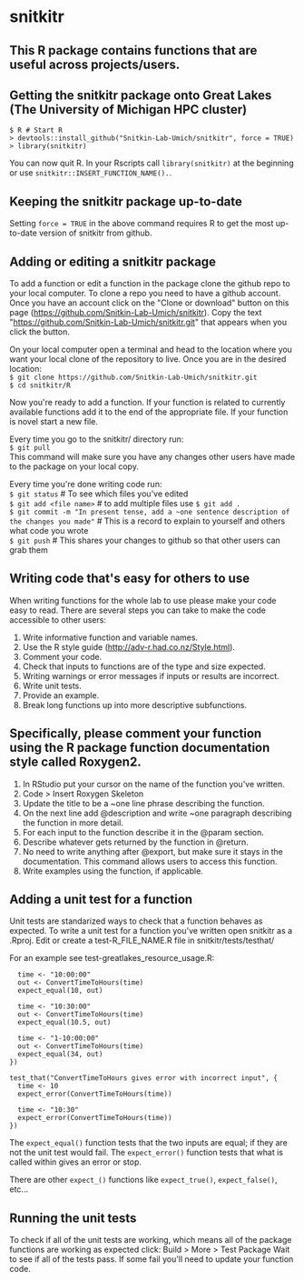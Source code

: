 # snitkitr
## This R package contains functions that are useful across projects/users. 

## Getting the snitkitr package onto Great Lakes (The University of Michigan HPC cluster)

`$ R # Start R`  
`> devtools::install_github("Snitkin-Lab-Umich/snitkitr", force = TRUE)`  
`> library(snitkitr)`  
  
You can now quit R. In your Rscripts call `library(snitkitr)` at the beginning or use `snitkitr::INSERT_FUNCTION_NAME().`. 

## Keeping the snitkitr package up-to-date  
Setting `force = TRUE` in the above command requires R to get the most up-to-date version of snitkitr from github.   

## Adding or editing a snitkitr package 
To add a function or edit a function in the package clone the github repo to your local computer. To clone a repo you need to have a github account. Once you have an account click on the "Clone or download" button on this page (https://github.com/Snitkin-Lab-Umich/snitkitr). Copy the text "https://github.com/Snitkin-Lab-Umich/snitkitr.git" that appears when you click the button. 

On your local computer open a terminal and head to the location where you want your local clone of the repository to live. Once you are in the desired location:   
`$ git clone https://github.com/Snitkin-Lab-Umich/snitkitr.git`  
`$ cd snitkitr/R`  
  
Now you're ready to add a function. If your function is related to currently available functions add it to the end of the appropriate file. If your function is novel start a new file.   

Every time you go to the snitkitr/ directory run:  
`$ git pull`   
This command will make sure you have any changes other users have made to the package on your local copy.  
  
Every time you're done writing code run:   
`$ git status` # To see which files you've edited   
`$ git add <file name>`  # to add multiple files use `$ git add .`  
`$ git commit -m "In present tense, add a ~one sentence description of the changes you made"` # This is a record to explain to yourself and others what code you wrote   
`$ git push` # This shares your changes to github so that other users can grab them  
  
## Writing code that's easy for others to use
When writing functions for the whole lab to use please make your code easy to read. There are several steps you can take to make the code accessible to other users:  
1. Write informative function and variable names. 
2. Use the R style guide (http://adv-r.had.co.nz/Style.html). 
3. Comment your code.
4. Check that inputs to functions are of the type and size expected.
5. Writing warnings or error messages if inputs or results are incorrect. 
6. Write unit tests. 
7. Provide an example. 
8. Break long functions up into more descriptive subfunctions. 

## Specifically, please comment your function using the R package function documentation style called Roxygen2. 
1. In RStudio put your cursor on the name of the function you've written. 
2. Code > Insert Roxygen Skeleton
3. Update the title to be a ~one line phrase describing the function. 
4. On the next line add @description and write ~one paragraph describing the function in more detail. 
5. For each input to the function describe it in the @param section. 
6. Describe whatever gets returned by the function in @return. 
7. No need to write anything after @export, but make sure it stays in the documentation. This command allows users to access this function. 
8. Write examples using the function, if applicable. 

## Adding a unit test for a function 
Unit tests are standarized ways to check that a function behaves as expected. 
To write a unit test for a function you've written open snitkitr as a .Rproj. 
Edit or create a test-R_FILE_NAME.R file in snitkitr/tests/testhat/  

For an example see test-greatlakes_resource_usage.R:  
```test_that("ConvertTimeToHours returns expected times", {
  time <- "10:00:00"
  out <- ConvertTimeToHours(time)
  expect_equal(10, out)
  
  time <- "10:30:00"
  out <- ConvertTimeToHours(time)
  expect_equal(10.5, out)
  
  time <- "1-10:00:00"
  out <- ConvertTimeToHours(time)
  expect_equal(34, out)
})

test_that("ConvertTimeToHours gives error with incorrect input", {
  time <- 10
  expect_error(ConvertTimeToHours(time))
  
  time <- "10:30"
  expect_error(ConvertTimeToHours(time))
})
```

The `expect_equal()` function tests that the two inputs are equal; if they are not the unit test would fail.
The `expect_error()` function tests that what is called within gives an error or stop. 

There are other `expect_()` functions like `expect_true()`, `expect_false()`, etc... 

## Running the unit tests
To check if all of the unit tests are working, which means all of the package functions are working as expected click: 
Build > More > Test Package
Wait to see if all of the tests pass. If some fail you'll need to update your function code. 


